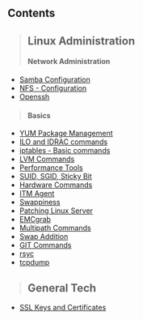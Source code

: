 ## Contents

> ## Linux Administration
> #### Network Administration
  
  - [Samba Configuration](https://linuxcloudadmin.github.io/Linux/RHEL/samba.html)
  - [NFS - Configuration](https://linuxcloudadmin.github.io/Linux/RHEL/nfs.html)
  - [Openssh](https://linuxcloudadmin.github.io/Linux/RHEL/openssh.html)

> #### Basics

  - [YUM Package Management](https://linuxcloudadmin.github.io/Linux/RHEL/yum.html)
  - [ILO and IDRAC commands](https://linuxcloudadmin.github.io/Linux/RHEL/ilo%20and%20idrac.html) 
  - [iptables - Basic commands](https://linuxcloudadmin.github.io/Linux/RHEL/iptables.html)
  - [LVM Commands](https://linuxcloudadmin.github.io/Linux/RHEL/linux-lvm.html)
  - [Performance Tools](https://linuxcloudadmin.github.io/Linux/RHEL/performance-tools.html)
  - [SUID, SGID, Sticky Bit](https://linuxcloudadmin.github.io/Linux/RHEL/suid-sgid-and-sticky-bit.html)
  - [Hardware Commands](https://linuxcloudadmin.github.io/Linux/RHEL/hardware-commands.html)
  - [ITM Agent](https://linuxcloudadmin.github.io/Linux/RHEL/itm-agent.html)
  - [Swappiness](https://linuxcloudadmin.github.io/Linux/RHEL/swappiness.html)
  - [Patching Linux Server](https://linuxcloudadmin.github.io/Linux/RHEL/os-patching.html)
  - [EMCgrab](https://linuxcloudadmin.github.io/Linux/RHEL/emc-grab.html)
  - [Multipath Commands](https://linuxcloudadmin.github.io/Linux/RHEL/multipath-commands.html)
  - [Swap Addition](https://linuxcloudadmin.github.io/Linux/RHEL/swap-volume.html)
  - [GIT Commands](https://linuxcloudadmin.github.io/Linux/RHEL/git-commands.html)
  - [rsyc](https://linuxcloudadmin.github.io/Linux/RHEL/rsync.html)
  - [tcpdump](https://linuxcloudadmin.github.io/Linux/RHEL/tcpdump.html)


> ## General Tech

  - [SSL Keys and Certificates](https://linuxcloudadmin.github.io/Linux/RHEL/ssl-keys-and-certificates.html)
